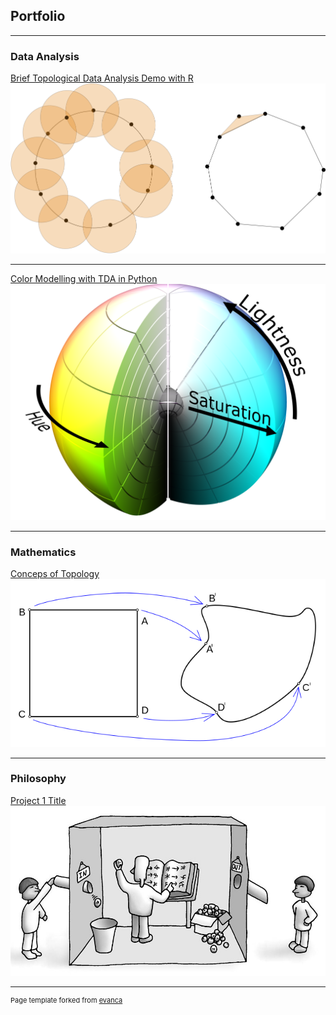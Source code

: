## Portfolio

---

### Data Analysis 

[Brief Topological Data Analysis Demo with R](/pdf/TDA.pdf)
<img src="images/rips_complex.png?raw=true"/>

---
[Color Modelling with TDA in Python](/sample_page)
<img src="images/color_sphere.png?raw=true"/>

---

### Mathematics

[Conceps of Topology](/pdf/TDA.pdf)
<img src="images/topology.png?raw=true"/>

---

### Philosophy

[Project 1 Title](/pdf/TDA.pdf)
<img src="images/chinese_room.png?raw=true"/>



---
<p style="font-size:11px">Page template forked from <a href="https://github.com/evanca/quick-portfolio">evanca</a></p>
<!-- Remove above link if you don't want to attibute -->
